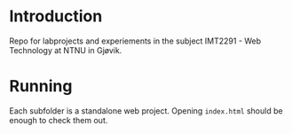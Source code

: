 # Introduction

Repo for labprojects and experiements in the subject IMT2291 - Web Technology at NTNU in Gjøvik.

# Running

Each subfolder is a standalone web project. Opening `index.html` should be enough to check them out.
